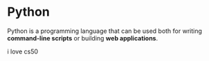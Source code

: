 # Python

Python is a programming language that can be used both for writing **command-line scripts** or building **web applications**.

i love cs50